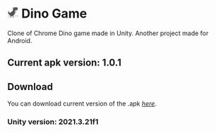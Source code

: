 # <img src="Assets/Sprites/icon.png" width="25" height="25"> Dino Game

Clone of Chrome Dino game made in Unity. Another project made for Android.

## Current apk version: 1.0.1

## Download

You can download current version of the .apk _[here](https://github.com/DamiJJJ/Dino-Game/releases)_.

### Unity version: 2021.3.21f1